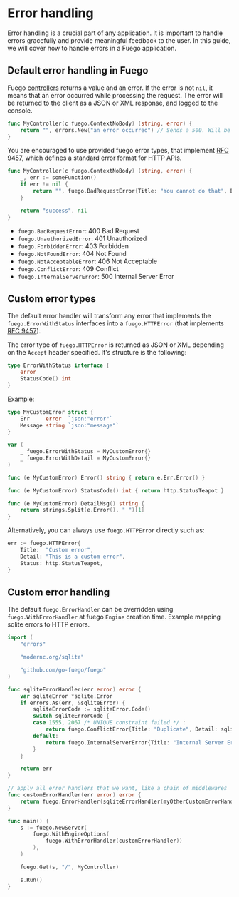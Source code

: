 # Error handling

Error handling is a crucial part of any application. It is important to handle errors gracefully and provide meaningful feedback to the user. In this guide, we will cover how to handle errors in a Fuego application.

## Default error handling in Fuego

Fuego [controllers](./controllers) returns a value and an error. If the error is not `nil`,
it means that an error occurred while processing the request.
The error will be returned to the client as a JSON or XML response, and logged to the console.

```go
func MyController(c fuego.ContextNoBody) (string, error) {
	return "", errors.New("an error occurred") // Sends a 500. Will be logged but not returned to the client as it is not serializable.
}
```

You are encouraged to use provided fuego error types, that implement [RFC 9457](https://www.rfc-editor.org/rfc/rfc9457), which defines a standard error format for HTTP APIs.

```go
func MyController(c fuego.ContextNoBody) (string, error) {
	_, err := someFunction()
	if err != nil {
		return "", fuego.BadRequestError{Title: "You cannot do that", Err: err} // Returns and logs a structured 400 error.
	}

	return "success", nil
}
```

- `fuego.BadRequestError`: 400 Bad Request
- `fuego.UnauthorizedError`: 401 Unauthorized
- `fuego.ForbiddenError`: 403 Forbidden
- `fuego.NotFoundError`: 404 Not Found
- `fuego.NotAcceptableError`: 406 Not Acceptable
- `fuego.ConflictError`: 409 Conflict
- `fuego.InternalServerError`: 500 Internal Server Error

## Custom error types

The default error handler will transform any error that implements the
`fuego.ErrorWithStatus` interfaces into a `fuego.HTTPError` (that implements
[RFC 9457](https://www.rfc-editor.org/rfc/rfc9457)).

The error type of `fuego.HTTPError` is returned as JSON or XML depending on the `Accept` header specified.
It's structure is the following:

```go
type ErrorWithStatus interface {
	error
	StatusCode() int
}
```

Example:

```go
type MyCustomError struct {
	Err     error  `json:"error"`
	Message string `json:"message"`
}

var (
	_ fuego.ErrorWithStatus = MyCustomError{}
	_ fuego.ErrorWithDetail = MyCustomError{}
)

func (e MyCustomError) Error() string { return e.Err.Error() }

func (e MyCustomError) StatusCode() int { return http.StatusTeapot }

func (e MyCustomError) DetailMsg() string {
	return strings.Split(e.Error(), " ")[1]
}
```

Alternatively, you can always use `fuego.HTTPError` directly such as:

```go
err := fuego.HTTPError{
	Title:  "Custom error",
	Detail: "This is a custom error",
	Status: http.StatusTeapot,
}
```

## Custom error handling

The default `fuego.ErrorHandler` can be overridden using `fuego.WithErrorHandler` at fuego `Engine` creation time. Example mapping sqlite errors to HTTP errors.

```go
import (
	"errors"

	"modernc.org/sqlite"

	"github.com/go-fuego/fuego"
)

func sqliteErrorHandler(err error) error {
	var sqliteError *sqlite.Error
	if errors.As(err, &sqliteError) {
		sqliteErrorCode := sqliteError.Code()
		switch sqliteErrorCode {
		case 1555, 2067 /* UNIQUE constraint failed */ :
			return fuego.ConflictError{Title: "Duplicate", Detail: sqliteError.Error(), Err: sqliteError}
		default:
			return fuego.InternalServerError{Title: "Internal Server Error", Detail: sqliteError.Error(), Err: sqliteError}
		}
	}

	return err
}

// apply all error handlers that we want, like a chain of middlewares
func customErrorHandler(err error) error {
	return fuego.ErrorHandler(sqliteErrorHandler(myOtherCustomErrorHandler(err)))
}

func main() {
	s := fuego.NewServer(
		fuego.WithEngineOptions(
			fuego.WithErrorHandler(customErrorHandler))
		),
	)

	fuego.Get(s, "/", MyController)

	s.Run()
}
```
